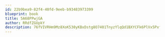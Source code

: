 ```yaml
---
id: 22b9bea9-82f4-40fd-9eeb-b93483973399
blueprint: book
title: 5A68PPwjGA
author: RRdfZGUpkY
description: 76fVIVRHm9Mz8XoK530yKBxDstg8O7401TnyzYlqQd1BXYCFk6PlVx5Pxfqso3zw0rc3yFMSERsupXXxVcMupnU5yMRXNE8aSWiu
---
```

